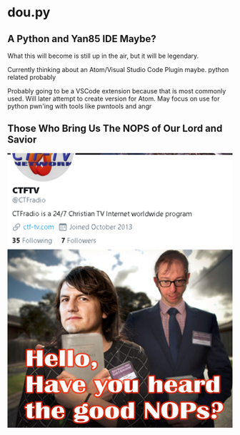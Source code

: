 # dou.py
## A Python and Yan85 IDE Maybe?
<p>What this will become is still up in the air, but it will be legendary.</p>
<p>Currently thinking about an Atom/Visual Studio Code Plugin maybe. python related probably</p>
<p>Probably going to be a VSCode extension because that is most commonly used. Will later attempt to create version for Atom. May focus on use for python pwn'ing with tools like pwntools and angr</p>

## Those Who Bring Us The NOPS of Our Lord and Savior
![LordsWord](https://github.com/CS-Cafe/dou.py/blob/main/images/lordsWord.png?raw=true)
 

